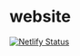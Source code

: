 # website

[![Netlify Status](https://api.netlify.com/api/v1/badges/f82c68db-f5d1-482c-974c-322dbefce53d/deploy-status)](https://app.netlify.com/sites/ericw/deploys)
